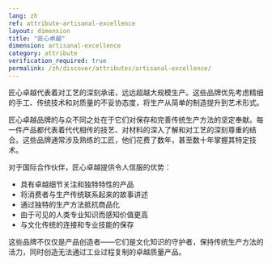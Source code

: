 ```yaml
---
lang: zh
ref: attribute-artisanal-excellence
layout: dimension
title: "匠心卓越"
dimension: artisanal-excellence
category: attribute
verification_required: true
permalink: /zh/discover/attributes/artisanal-excellence/
---
```


匠心卓越代表着对工艺的深刻承诺，远远超越大规模生产。这些品牌优先考虑精细的手工、传统技术和对质量的不妥协态度，将生产从简单的制造提升到艺术形式。

匠心卓越品牌的与众不同之处在于它们对保存和完善传统生产方法的坚定奉献。每一件产品都代表着代代相传的技艺、对材料的深入了解和对工艺的深刻尊重的结合。这些品牌通常涉及熟练的工匠，他们花费了数年，甚至数十年掌握其特定技术。

对于国际合作伙伴，匠心卓越提供令人信服的优势：
- 具有卓越细节关注和独特特性的产品
- 将消费者与生产传统联系起来的故事讲述
- 通过独特的生产方法抵抗商品化
- 由于可见的人类专业知识而感知价值更高
- 与文化传统的连接和专业技能的保存

这些品牌不仅仅是产品创造者——它们是文化知识的守护者，保持传统生产方法的活力，同时创造无法通过工业过程复制的卓越质量产品。
